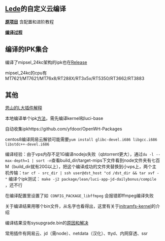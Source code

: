 ## [Lede](https://github.com/coolsnowwolf/lede)的自定义云编译

**[原项目](https://github.com/P3TERX/Actions-OpenWrt)** 含配置和进阶教程

**[编译过程](https://www.cnblogs.com/elewei/p/9353908.html)**

## 编译的IPK集合

编译了mipsel_24kc架构的ipk也在[Release](https://github.com/kivid/myOpenwrt/releases)

mipsel_24kc的cpu有MT7621/MT7621/MT76x8/RT288X/RT3x5x/RT5350/RT3662/RT3883

## 其他

[恩山的L大插件解释](https://www.right.com.cn/forum/thread-344825-1-1.html)

本地编译单个ipk[方法](https://jarviswwong.com/compile-ipk-separately-with-openwrt.html)，需先编译kernel和luci-base

自动收集ipkhttps://github.com/yfdoor/OpenWrt-Packages

centos8编译网易云解锁可能需要`yum install glibc-devel.i686 libgcc.i686 libstdc++-devel.i686`

编译经验：由于vps内存不足1G编译nodejs失败（qbtorrent更大），通过`du -l --max-depth=1 | sort -n`查看build_dir/target-mips下文件看到node文件夹有七百M（build_dir就有20G以上），把这个编译成功的文件夹替换到小vps上，两个主机传输：`tar cf - src_dir | ssh user@dst_host "cd /dst_dir && tar xvf -"` 
编译个ipk测试： ` make -j2 package/lean/luci-app-jd-dailybonus/compile ` ，还不行

在编译配置里设置了如` CONFIG_PACKAGE_libffmpeg` 会报错即ffmpeg编译失败

关于编译结果用哪个bin文件，从名字也看得出，这里有关于[initramfs-kernel](https://blog.csdn.net/GK_Ph/article/details/85775737)的介绍

编译结果没有sysupgrade.bin的[原因和解决](https://www.right.com.cn/forum/thread-147308-1-1.html)

常用插件有网易云、jd（需node）、netdata（汉化）、ttyd、内网穿透、ssr
